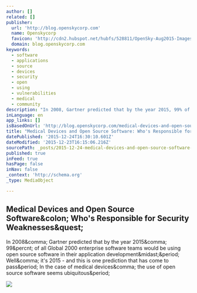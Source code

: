 ```yaml
---
author: []
related: []
publisher:
  url: 'http://blog.openskycorp.com'
  name: Openskycorp
  favicon: 'http://cdn2.hubspot.net/hubfs/528811/OpenSky-Aug2015-Images/favicon.png?t=1450463485572'
  domain: blog.openskycorp.com
keywords:
  - software
  - applications
  - source
  - devices
  - security
  - open
  - using
  - vulnerabilities
  - medical
  - community
description: "In 2008, Gartner predicted that by the year 2015, 99% of all Global 2000 enterprise software teams would be using open source software in their application development*. Well, it's 2015 - and this is one prediction that has come to pass. In the case of medical devices, the use of open source software seems ubiquitous."
inLanguage: en
app_links: []
isBasedOnUrl: 'http://blog.openskycorp.com/medical-devices-and-open-source-software-whos-responsible-for-security-weaknesses'
title: "Medical Devices and Open Source Software: Who's Responsible for Security Weaknesses?"
datePublished: '2015-12-24T16:30:10.601Z'
dateModified: '2015-12-23T16:15:06.216Z'
sourcePath: _posts/2015-12-24-medical-devices-and-open-source-software-whos-responsible.md
published: true
inFeed: true
hasPage: false
inNav: false
_context: 'http://schema.org'
_type: MediaObject

---
```

<article style=""><h1>Medical Devices and Open Source Software&amp;colon; Who's Responsible for Security Weaknesses&amp;quest;</h1><p>In 2008&amp;comma; Gartner predicted that by the year 2015&amp;comma; 99&amp;percnt; of all Global 2000 enterprise software teams would be using open source software in their application development&amp;midast;&amp;period; Well&amp;comma; it's 2015 - and this is one prediction that has come to pass&amp;period; In the case of medical devices&amp;comma; the use of open source software seems ubiquitous&amp;period;</p><img src="http://cdn2.hubspot.net/hub/528811/hubfs/Blog_Images/Medical_Devices_Security.jpg?t=1450463485572&amp;width=610" /></article>